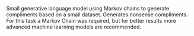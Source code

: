 Small generative language model using Markov chains to generate compliments based on a small dataset. Generates nonsense compliments. For this task a Markov Chain was required, but for better results more advanced machine learning models are recommended.
